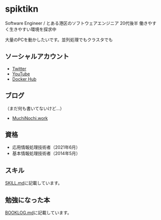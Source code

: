 # spiktikn

Software Engineer / とある港区のソフトウェアエンジニア 20代後半 働きやすく生きやすい環境を探求中

大量のPCを動かしたいです。並列処理でもクラスタでも

## ソーシャルアカウント

- [Twitter](https://twitter.com/spiktikn)
- [YouTube](https://www.youtube.com/channel/UCBTgKMkQ20hh_9p8IepY05g)
- [Docker Hub](https://hub.docker.com/u/spiktikn)

## ブログ
（まだ何も書いてないけど...）
- [MuchiNochi.work](https://muchinochi.work/)

## 資格
- 応用情報処理技術者（2021年6月）
- 基本情報処理技術者（2014年5月）

## スキル
[SKILL.md](SKILL.md)に記載しています。

## 勉強になった本
[BOOKLOG.md](BOOKLOG.md)に記載しています。